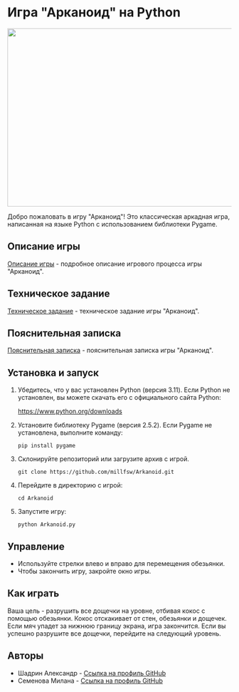 # Игра "Арканоид" на Python

<image src="https://github.com/millfsw/Arkanoid/assets/145267104/7750074e-5d3e-49ae-81f8-33f50a0c3f71" width="600" height="400">

Добро пожаловать в игру "Арканоид"! Это классическая аркадная игра, написанная на языке Python с использованием библиотеки Pygame.

## Описание игры

[Описание игры](Описание_игры.md) - подробное описание игрового процесса игры "Арканоид".

## Техническое задание

[Техническое задание](Техническое_задание.md) - техническое задание игры "Арканоид".

## Пояснительная записка

[Пояснительная записка](Пояснительная_записка.md) - пояснительная записка игры "Арканоид".

## Установка и запуск

1. Убедитесь, что у вас установлен Python (версия 3.11). Если Python не установлен, вы можете скачать его с официального сайта Python:

   
   https://www.python.org/downloads


2.  Установите библиотеку Pygame (версия 2.5.2). Если Pygame не установлена, выполните команду:


      `pip install pygame`
   

3. Склонируйте репозиторий или загрузите архив с игрой.

   
   `git clone https://github.com/millfsw/Arkanoid.git`
   

4. Перейдите в директорию с игрой:

   
   `cd Arkanoid`
   

5. Запустите игру:

   
   `python Arkanoid.py`
   

## Управление

- Используйте стрелки влево и вправо для перемещения обезьянки.
- Чтобы закончить игру, закройте окно игры.

## Как играть

Ваша цель - разрушить все дощечки на уровне, отбивая кокос с помощью обезьянки. Кокос отскакивает от стен, обезьянки и дощечек. Если мяч упадет за нижнюю границу экрана, игра закончится. Если вы успешно разрушите все дощечки, перейдите на следующий уровень.

## Авторы

- Шадрин Александр - [Ссылка на профиль GitHub](https://github.com/Sh-Shanya)
- Семенова Милана - [Ссылка на профиль GitHub](https://github.com/millfsw)


